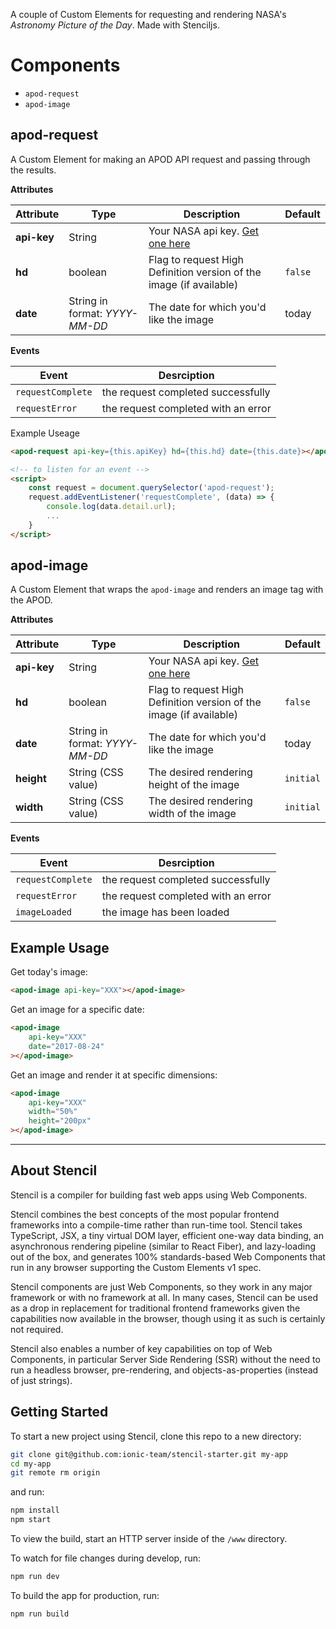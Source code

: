 A couple of Custom Elements for requesting and rendering NASA's *Astronomy Picture of the Day*. Made with Stenciljs.

# Components
* `apod-request`
* `apod-image`

## apod-request
A Custom Element for making an APOD API request and passing through the results.

**Attributes**

| Attribute | Type | Description | Default |
| --------- | ---- | ----------- | ------- |
| **api-key** | String | Your NASA api key. [Get one here](https://api.nasa.gov/index.html#apply-for-an-api-key) | |
| **hd** | boolean | Flag to request High Definition version of the image (if available) | `false` |
| **date** | String in format: *YYYY-MM-DD* | The date for which you'd like the image | today |

**Events**

| Event | Desrciption |
| ----- | ----------- |
| `requestComplete` | the request completed successfully |
| `requestError` | the request completed with an error |

Example Useage
```html
<apod-request api-key={this.apiKey} hd={this.hd} date={this.date}></apod-request>

<!-- to listen for an event -->
<script>
    const request = document.querySelector('apod-request');
    request.addEventListener('requestComplete', (data) => {
        console.log(data.detail.url);
        ...
    }
</script>
```

## apod-image
A Custom Element that wraps the `apod-image` and renders an image tag with the APOD.

**Attributes**

| Attribute | Type | Description | Default |
| --------- | ---- | ----------- | ------- |
| **api-key** | String | Your NASA api key. [Get one here](https://api.nasa.gov/index.html#apply-for-an-api-key) | |
| **hd** | boolean | Flag to request High Definition version of the image (if available) | `false` |
| **date** | String in format: *YYYY-MM-DD* | The date for which you'd like the image | today |
| **height** | String (CSS value) | The desired rendering height of the image | `initial` |
| **width** | String (CSS value) | The desired rendering width of the image | `initial` |

**Events**

| Event | Desrciption |
| ----- | ----------- |
| `requestComplete` | the request completed successfully |
| `requestError` | the request completed with an error |
| `imageLoaded` | the image has been loaded |

## Example Usage
Get today's image:
```html
<apod-image api-key="XXX"></apod-image>
```

Get an image for a specific date:
```html
<apod-image 
    api-key="XXX"
    date="2017-08-24"
></apod-image>
```

Get an image and render it at specific dimensions:
```html
<apod-image 
    api-key="XXX"
    width="50%"
    height="200px"
></apod-image>
```

----
## About Stencil

Stencil is a compiler for building fast web apps using Web Components.

Stencil combines the best concepts of the most popular frontend frameworks into a compile-time rather than run-time tool.  Stencil takes TypeScript, JSX, a tiny virtual DOM layer, efficient one-way data binding, an asynchronous rendering pipeline (similar to React Fiber), and lazy-loading out of the box, and generates 100% standards-based Web Components that run in any browser supporting the Custom Elements v1 spec.

Stencil components are just Web Components, so they work in any major framework or with no framework at all. In many cases, Stencil can be used as a drop in replacement for traditional frontend frameworks given the capabilities now available in the browser, though using it as such is certainly not required.

Stencil also enables a number of key capabilities on top of Web Components, in particular Server Side Rendering (SSR) without the need to run a headless browser, pre-rendering, and objects-as-properties (instead of just strings).

## Getting Started

To start a new project using Stencil, clone this repo to a new directory:

```bash
git clone git@github.com:ionic-team/stencil-starter.git my-app
cd my-app
git remote rm origin
```

and run:

```bash
npm install
npm start
```

To view the build, start an HTTP server inside of the `/www` directory.

To watch for file changes during develop, run:

```bash
npm run dev
```

To build the app for production, run:

```bash
npm run build
```

